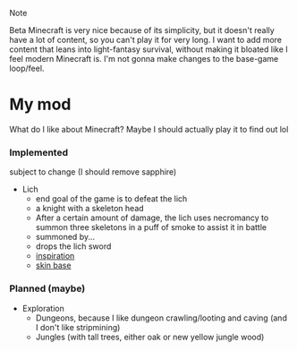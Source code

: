 >[!NOTE]
>Beta Minecraft is very nice because of its simplicity, but it doesn't really have a lot of content, so you can't play it for very long. I want to add more content that leans into light-fantasy survival, without making it bloated like I feel modern Minecraft is. I'm not gonna make changes to the base-game loop/feel.

# My mod

What do I like about Minecraft? Maybe I should actually play it to find out lol

### Implemented

subject to change (I should remove sapphire)

- Lich
  - end goal of the game is to defeat the lich
  - a knight with a skeleton head
  - After a certain amount of damage, the lich uses necromancy to summon three skeletons in a puff of smoke to assist it in battle
  - summoned by...
  - drops the lich sword
  - [inspiration](https://the-grimoire-of-gaia.fandom.com/wiki/Bone_Knight)
  - [skin base](https://namemc.com/skin/adcc6eab0088f51e)

### Planned (maybe)

- Exploration
  - Dungeons, because I like dungeon crawling/looting and caving (and I don't like stripmining)
  - Jungles (with tall trees, either oak or new yellow jungle wood)
